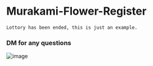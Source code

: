 ﻿# Murakami-Flower-Register   
 
    
    Lottory has been ended, this is just an example.
 ### DM for any questions
![image](https://user-images.githubusercontent.com/57165451/185236160-74deb507-088a-4e81-bc1c-7063f90532c4.png)
